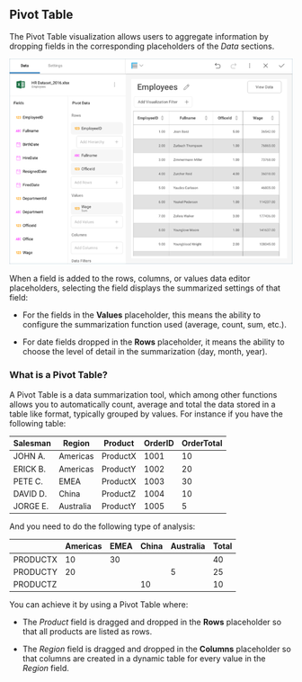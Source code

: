 ## Pivot Table


The Pivot Table visualization allows users to aggregate information by
dropping fields in the corresponding placeholders of the *Data*
sections.

![Pivot Table Visualization](images/pivot-table-visualizations.png)

When a field is added to the rows, columns, or values data editor
placeholders, selecting the field displays the summarized settings of
that field:

  - For the fields in the **Values** placeholder, this means the ability
    to configure the summarization function used (average, count, sum,
    etc.).

  - For date fields dropped in the **Rows** placeholder, it means the
    ability to choose the level of detail in the summarization (day,
    month, year).

### What is a Pivot Table?

A Pivot Table is a data summarization tool, which among other functions
allows you to automatically count, average and total the data stored in
a table like format, typically grouped by values. For instance if you
have the following table:


| Salesman | Region    | Product  | OrderID | OrderTotal |
| -------- | --------- | -------- | ------- | ---------- |
| JOHN A.  | Americas  | ProductX | 1001    | 10         |
| ERICK B. | Americas  | ProductY | 1002    | 20         |
| PETE C.  | EMEA      | ProductX | 1003    | 30         |
| DAVID D. | China     | ProductZ | 1004    | 10         |
| JORGE E. | Australia | ProductY | 1005    | 5          |

And you need to do the following type of analysis:

|          | Americas | EMEA | China | Australia | Total |
| -------- | -------- | ---- | ----- | --------- | ----- |
| PRODUCTX | 10       | 30   |       |           | 40    |
| PRODUCTY | 20       |      |       | 5         | 25    |
| PRODUCTZ |          |      | 10    |           | 10    |

You can achieve it by using a Pivot Table where:

  - The *Product* field is dragged and dropped in the **Rows**
    placeholder so that all products are listed as rows.

  - The *Region* field is dragged and dropped in the **Columns**
    placeholder so that columns are created in a dynamic table for every
    value in the *Region* field.
